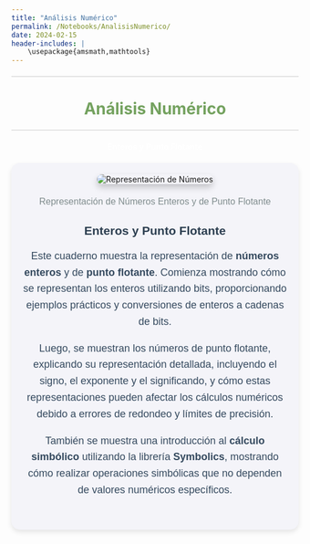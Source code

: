 ```yaml
---
title: "Análisis Numérico"
permalink: /Notebooks/AnalisisNumerico/
date: 2024-02-15
header-includes: |
    \usepackage{amsmath,mathtools}
---
```


<script
  src="https://cdn.mathjax.org/mathjax/latest/MathJax.js?config=TeX-AMS-MML_HTMLorMML"
  type="text/javascript">
</script>

<html>
<head>
    <style>
        /* Estilos para centrar y cambiar el color del texto */
        h1 {
            text-align: center; /* Centra el texto horizontalmente */
            color: rgba(72, 133, 45, 0.76); /* Cambia el color del texto a verde */
        }
    </style>
</head>
<body>

<style>

    .container {
      max-width: 800px;
      margin: 20px auto;
      overflow: hidden;
    }

    .person {
      display: flex;
      margin-bottom: 20px;
      justify-content: space-between;
      align-items: center;
      flex-wrap: wrap;
    }

    .person img {
      max-width: 200px;
      max-height: 200px;
      border-radius: 50%;
      margin-right: 20px;
      margin-left: 20px;
    }

    .person .info {
      flex: 1;
      text-align: left;
    }

    .person:nth-child(even) {
      flex-direction: row-reverse;
    }

    h2 {
      text-align: center;
      color: #333;
    }

    hr {
            border: none; /* Elimina el borde */
            height: 1px; /* Altura de la línea */
            background-color: #CCCCCC; /* Color de la línea */
            margin: 20px 0; /* Margen superior e inferior */
        }
  </style>

<hr>

<h1>Análisis Numérico</h1>

<hr>

</body>
</html>
<!-- Enteros y Punto Flotante -->
<div class="button-container">
  <a href="https://labmatecc.github.io/Notebooks/AnalisisNumerico/EnterosYFlotante/" 
     class="button" 
     style="padding: 10px 20px; color: white; border: none; border-radius: 5px; text-decoration: none; font-weight: bold;">
    Enteros y Punto Flotante
  </a>
</div>

<div class="container" style="background-color: #f4f4f9; padding: 20px; border-radius: 15px; box-shadow: 0 4px 8px rgba(0, 0, 0, 0.1);">
    <div class="person">
        <div class="info" style="text-align: center; max-width: 900px; margin: 0 auto;">
            <!-- Imagen representativa centrada con sombras (opcional) -->
            <img src="https://www.profesionalreview.com/wp-content/uploads/2023/05/IEEE754.png" 
                 alt="Representación de Números" 
                 style="max-width: 100%; height: auto; border-radius: 10px; box-shadow: 0 6px 12px rgba(0, 0, 0, 0.2); margin-bottom: 20px;">
            <!-- Pie de página -->
            <footer style="text-align: center; margin-top: 2px; font-family: 'Arial', sans-serif; color: #7f8c8d; font-size: 16px;">
                Representación de Números Enteros y de Punto Flotante
            </footer>
            <!-- Título destacado para hacer el texto más llamativo -->
            <h2 style="font-family: 'Arial', sans-serif; color: #2C3E50; font-weight: bold; margin-bottom: 15px;">
                Enteros y Punto Flotante
            </h2>
            <!-- Texto llamativo con colores, espaciado y negrita -->
            <p style="font-family: 'Arial', sans-serif; color: #34495e; font-size: 18px; line-height: 1.6; margin-bottom: 15px;">
                Este cuaderno muestra la representación de <strong>números enteros</strong> y de <strong>punto flotante</strong>. Comienza mostrando cómo se representan los enteros utilizando bits, proporcionando ejemplos prácticos y conversiones de enteros a cadenas de bits.
            </p>
            <p style="font-family: 'Arial', sans-serif; color: #34495e; font-size: 18px; line-height: 1.6; margin-bottom: 15px;">
                Luego, se muestran los números de punto flotante, explicando su representación detallada, incluyendo el signo, el exponente y el significando, y cómo estas representaciones pueden afectar los cálculos numéricos debido a errores de redondeo y límites de precisión.
            </p>
            <p style="font-family: 'Arial', sans-serif; color: #34495e; font-size: 18px; line-height: 1.6; margin-bottom: 15px;">
                También se muestra una introducción al <strong>cálculo simbólico</strong> utilizando la librería <strong>Symbolics</strong>, mostrando cómo realizar operaciones simbólicas que no dependen de valores numéricos específicos.
            </p>
        </div>
    </div>
</div>


  <html>
<head>
    <style>
        .button-container {
            text-align: center; /* Centra el contenido horizontalmente */
        }

        .button {
            display: inline-block;
            padding: 10px 20px;
            border-radius: 20px; /* Esto hace que el botón tenga forma de pastilla */
            background-color: rgba(72, 133, 45, 0.76); /* Cambia el color del botón a verde */
            color: white; /* Cambia el color del texto a blanco */
            text-decoration: none; /* Elimina el subrayado predeterminado en los enlaces */
            font-size: 16px; /* Cambia el tamaño del texto */
            font-weight: bold; /* Hace que el texto sea más audaz */
            border: none; /* Elimina el borde del botón */
        }
    </style>
</head>
<body>

<!-- Comparación asintótica -->
<hr>
<div class="button-container">
  <a href="https://labmatecc.github.io/Notebooks/AnalisisNumerico/ComparacionAsintotica/" 
     class="button" 
     style="padding: 10px 20px; color: white; border: none; border-radius: 5px; text-decoration: none; font-weight: bold;">
    Comparación asintótica
  </a>
</div>

<div class="container" style="background-color: #f4f4f9; padding: 20px; border-radius: 15px; box-shadow: 0 4px 8px rgba(0, 0, 0, 0.1);">
    <div class="person">
        <div class="info" style="text-align: center; max-width: 900px; margin: 0 auto;">
            <!-- Imagen representativa centrada con sombras (opcional) -->
            <img src="https://media.geeksforgeeks.org/wp-content/uploads/20240329121436/big-o-analysis-banner.webp" 
                 alt="Comparación asintótica" 
                 style="max-width: 100%; height: auto; border-radius: 10px; box-shadow: 0 6px 12px rgba(0, 0, 0, 0.2); margin-bottom: 20px;">
            <!-- Pie de página -->
            <footer style="text-align: center; margin-top: 2px; font-family: 'Arial', sans-serif; color: #7f8c8d; font-size: 16px;">
                Comparación Asintótica de Sucesiones
            </footer>
            <!-- Título destacado para hacer el texto más llamativo -->
            <h2 style="font-family: 'Arial', sans-serif; color: #2C3E50; font-weight: bold; margin-bottom: 15px;">
                Comparación asintótica
            </h2>
            <!-- Texto llamativo con colores, espaciado y negrita -->
            <p style="font-family: 'Arial', sans-serif; color: #34495e; font-size: 18px; line-height: 1.6; margin-bottom: 15px;">
                El cuaderno comienza definiendo los conceptos de <strong>orden asintótico</strong> para sucesiones, como \(x_n = \mathcal{O}(\alpha_n)\) y \(x_n = \mathcal{o}(\alpha_n)\), que indican cómo las sucesiones \(x_n\) y \(\alpha_n\) convergen hacia cero en comparación. Proporciona ejemplos gráficos para ilustrar estas comparaciones, como \(\frac{n+1}{n^2}\) en relación con \(\frac{1}{n}\), y \(\frac{1}{n \log(n)}\) también en relación con \(\frac{1}{n}\), entre otros.
            </p>
            <p style="font-family: 'Arial', sans-serif; color: #34495e; font-size: 18px; line-height: 1.6; margin-bottom: 15px;">
                El cuaderno también explora la velocidad de convergencia, describiendo la convergencia lineal y superlineal con ejemplos como \(x_n = 0.5^n\) y \(x_n = 0.5^{n^2}\). Además, aborda la convergencia de orden y cómo se puede demostrar mediante gráficos, como el caso de \(x_n = 0.5^{2^n}\).
            </p>
            <p style="font-family: 'Arial', sans-serif; color: #34495e; font-size: 18px; line-height: 1.6; margin-bottom: 15px;">
                Finalmente, se introduce la <strong>expansión de Taylor</strong>, explicando cómo aproximar funciones mediante polinomios de Taylor y su error asociado. El cuaderno utiliza la librería <strong>TaylorSeries</strong> para generar y trabajar con estos polinomios.
            </p>
        </div>
    </div>
</div>
<!-- Ecuaciones No Lineales -->
<hr>
<div class="button-container">
  <a href="https://labmatecc.github.io/Notebooks/AnalisisNumerico/EcuacionesNoLineales/" 
     class="button" 
     style="padding: 10px 20px; color: white; border: none; border-radius: 5px; text-decoration: none; font-weight: bold;">
    Ecuaciones No Lineales
  </a>
</div>

<div class="container" style="background-color: #f4f4f9; padding: 20px; border-radius: 15px; box-shadow: 0 4px 8px rgba(0, 0, 0, 0.1);">
    <div class="person">
        <div class="info" style="text-align: center; max-width: 900px; margin: 0 auto;">
            <!-- Imagen representativa centrada con sombras (opcional) -->
            <img src="https://upload.wikimedia.org/wikipedia/commons/thumb/8/8f/Applied_mathematics_and_computation-fig.png/500px-Applied_mathematics_and_computation-fig.png" 
                 alt="Métodos Numéricos" 
                 style="max-width: 100%; height: auto; border-radius: 10px; box-shadow: 0 6px 12px rgba(0, 0, 0, 0.2); margin-bottom: 20px;">
            <!-- Pie de página -->
            <footer style="text-align: center; margin-top: 2px; font-family: 'Arial', sans-serif; color: #7f8c8d; font-size: 16px;">
                Métodos Numéricos para Ecuaciones No Lineales
            </footer>
            <!-- Título destacado para hacer el texto más llamativo -->
            <h2 style="font-family: 'Arial', sans-serif; color: #2C3E50; font-weight: bold; margin-bottom: 15px;">
                Ecuaciones No Lineales
            </h2>
            <!-- Texto llamativo con colores, espaciado y negrita -->
            <p style="font-family: 'Arial', sans-serif; color: #34495e; font-size: 18px; line-height: 1.6; margin-bottom: 15px;">
                El cuaderno trata sobre métodos numéricos para encontrar las raíces de una función real \( f: \mathbb{R} \to \mathbb{R} \). Se exploran varios métodos, incluyendo el de bisección, el de Newton y el método del punto fijo. 
            </p>
            <p style="font-family: 'Arial', sans-serif; color: #34495e; font-size: 18px; line-height: 1.6; margin-bottom: 15px;">
                El método de bisección se basa en la propiedad de cambio de signo de la función en un intervalo y se implementa para encontrar raíces de funciones continuas. El método de Newton utiliza la derivada para iterar hacia una raíz, y el método de punto fijo busca un valor \( x^* \) tal que \( F(x^*) = x^* \).
            </p>
            <p style="font-family: 'Arial', sans-serif; color: #34495e; font-size: 18px; line-height: 1.6; margin-bottom: 15px;">
                El cuaderno también presenta implementaciones y ejemplos prácticos usando la función \( \exp(x) - \sin(x) \) para ilustrar cada método.
            </p>
        </div>
    </div>
</div>
<!-- Ecuaciones No Lineales II -->
<hr>
<div class="button-container">
  <a href="https://labmatecc.github.io/Notebooks/AnalisisNumerico/EcuacionesNoLinealesII/" 
     class="button" 
     style="padding: 10px 20px; color: white; border: none; border-radius: 5px; text-decoration: none; font-weight: bold;">
    Ecuaciones No Lineales II
  </a>
</div>

<div class="container" style="background-color: #f4f4f9; padding: 20px; border-radius: 15px; box-shadow: 0 4px 8px rgba(0, 0, 0, 0.1);">
    <div class="person">
        <div class="info" style="text-align: center; max-width: 900px; margin: 0 auto;">
            <!-- Imagen representativa centrada con sombras (opcional) -->
            <img src="https://tutorial.math.lamar.edu/classes/calci/NewtonsMethod_Files/image001.png" 
                 alt="Métodos Numéricos" 
                 style="max-width: 100%; height: auto; border-radius: 10px; box-shadow: 0 6px 12px rgba(0, 0, 0, 0.2); margin-bottom: 20px;">
            <!-- Pie de página -->
            <footer style="text-align: center; margin-top: 2px; font-family: 'Arial', sans-serif; color: #7f8c8d; font-size: 16px;">
                Métodos Numéricos para Ecuaciones No Lineales II
            </footer>
            <!-- Título destacado para hacer el texto más llamativo -->
            <h2 style="font-family: 'Arial', sans-serif; color: #2C3E50; font-weight: bold; margin-bottom: 15px;">
                Ecuaciones No Lineales II
            </h2>
            <!-- Texto llamativo con colores, espaciado y negrita -->
            <p style="font-family: 'Arial', sans-serif; color: #34495e; font-size: 18px; line-height: 1.6; margin-bottom: 15px;">
                Este cuaderno aborda tres métodos para resolver ecuaciones no lineales y diferenciales: Newton, Euler y Picard. 
            </p>
            <p style="font-family: 'Arial', sans-serif; color: #34495e; font-size: 18px; line-height: 1.6; margin-bottom: 15px;">
                El Método de Newton aproxima raíces de funciones no lineales, Euler resuelve ecuaciones diferenciales ordinarias con variantes explícita e implícita, y Picard utiliza aproximaciones iterativas basadas en integrales para garantizar la convergencia.
            </p>
        </div>
    </div>
</div>
<hr>
<!-- Ecuaciones Lineales -->
<div class="button-container">
  <a href="https://labmatecc.github.io/Notebooks/AnalisisNumerico/EcuacionesLineales/" 
     class="button" 
     style="padding: 10px 20px; color: white; border: none; border-radius: 5px; text-decoration: none; font-weight: bold;">
    Ecuaciones Lineales
  </a>
</div>

<div class="container" style="background-color: #f4f4f9; padding: 20px; border-radius: 15px; box-shadow: 0 4px 8px rgba(0, 0, 0, 0.1);">
    <div class="person">
        <div class="info" style="text-align: center; max-width: 900px; margin: 0 auto;">
            <!-- Imagen representativa centrada con sombras (opcional) -->
            <img src="https://escholarium.educarex.es/useruploads/r/a/3743703/1.JPG" 
                 alt="Ecuaciones Lineales" 
                 style="max-width: 100%; height: auto; border-radius: 10px; box-shadow: 0 6px 12px rgba(0, 0, 0, 0.2); margin-bottom: 20px;">
            <!-- Pie de página -->
            <footer style="text-align: center; margin-top: 2px; font-family: 'Arial', sans-serif; color: #7f8c8d; font-size: 16px;">
                Métodos Numéricos para Ecuaciones Lineales
            </footer>
            <!-- Título destacado para hacer el texto más llamativo -->
            <h2 style="font-family: 'Arial', sans-serif; color: #2C3E50; font-weight: bold; margin-bottom: 15px;">
                Ecuaciones Lineales
            </h2>
            <!-- Texto llamativo con colores, espaciado y negrita -->
            <p style="font-family: 'Arial', sans-serif; color: #34495e; font-size: 18px; line-height: 1.6; margin-bottom: 15px;">
                El cuaderno comienza con una introducción al sistema de ecuaciones lineales representado por la ecuación \( A x = b,\) donde \( A \) es una matriz y \( x \) y \( b \) son vectores. Luego, explora cómo calcular diferentes normas de vectores y matrices en Julia, proporcionando ejemplos prácticos de cómo obtener normas subordinadas y de Frobenius.
            </p>
            <p style="font-family: 'Arial', sans-serif; color: #34495e; font-size: 18px; line-height: 1.6; margin-bottom: 15px;">
                Luego, se presenta la factorización LU, incluyendo un algoritmo para descomponer una matriz en productos de matrices triangulares y cómo implementarlo en Julia. Se presentan ejemplos de factorización LU con matrices específicas, incluyendo la verificación de la precisión de la factorización mediante normas. También se discute la factorización PA=LU con pivoteo, utilizando ejemplos adicionales como la matriz de Hilbert y matrices diagonales dominantes. Luego de esto, el cuaderno aborda la factorización de Cholesky para matrices simétricas y definidas positivas, y cómo resolver sistemas lineales en Julia usando el operador backslash.
            </p>
        </div>
    </div>
</div>
<hr>


<!-- Interpolación -->
<div class="button-container">
  <a href="https://labmatecc.github.io/Notebooks/AnalisisNumerico/Interpolacion" 
     class="button" 
     style="padding: 10px 20px; color: white; border: none; border-radius: 5px; text-decoration: none; font-weight: bold;">
    Interpolación
  </a>
</div>

<div class="container" style="background-color: #f4f4f9; padding: 20px; border-radius: 15px; box-shadow: 0 4px 8px rgba(0, 0, 0, 0.1);">
    <div class="person">
        <div class="info" style="text-align: center; max-width: 900px; margin: 0 auto;">
            <!-- Imagen representativa centrada con sombras (opcional) -->
            <img src="https://opinionessobreciencia.wordpress.com/wp-content/uploads/2016/04/extrapolacion-interpolacion.png" 
                 alt="Interpolación" 
                 style="max-width: 100%; height: auto; border-radius: 10px; box-shadow: 0 6px 12px rgba(0, 0, 0, 0.2); margin-bottom: 20px;">
            <!-- Pie de página -->
            <footer style="text-align: center; margin-top: 2px; font-family: 'Arial', sans-serif; color: #7f8c8d; font-size: 16px;">
                Métodos de Interpolación
            </footer>
            <!-- Título destacado para hacer el texto más llamativo -->
            <h2 style="font-family: 'Arial', sans-serif; color: #2C3E50; font-weight: bold; margin-bottom: 15px;">
                Interpolación
            </h2>
            <!-- Texto llamativo con colores, espaciado y negrita -->
            <p style="font-family: 'Arial', sans-serif; color: #34495e; font-size: 18px; line-height: 1.6; margin-bottom: 15px;">
                El cuaderno muestra, primero el problema de encontrar un polinomio de menor grado que pase por un conjunto de puntos dados \((x_i, y_i)\), es decir, la interpolación polinomial, y se describen las formas de Newton y Lagrange para calcular este polinomio. 
            </p>
            <p style="font-family: 'Arial', sans-serif; color: #34495e; font-size: 18px; line-height: 1.6; margin-bottom: 15px;">
                Además, se explora la interpolación por splines, que utiliza polinomios de grado \(k\) en intervalos distintos, garantizando suavidad en las derivadas de orden \(k-1\) en los puntos de unión. Se muestran ejemplos de la aplicación de splines constantes, lineales y cúbicos en datos caligráficos.
            </p>
        </div>
    </div>
  </div>
<hr>


<!-- Ajuste de Curvas -->
<div class="button-container">
  <a href="https://labmatecc.github.io/Notebooks/AnalisisNumerico/AjusteDeCurvas/" 
     class="button" 
     style="padding: 10px 20px; color: white; border: none; border-radius: 5px; text-decoration: none; font-weight: bold;">
    Ajuste de curvas
  </a>
</div>

<div class="container" style="background-color: #f4f4f9; padding: 20px; border-radius: 15px; box-shadow: 0 4px 8px rgba(0, 0, 0, 0.1);">
    <div class="person">
        <div class="info" style="text-align: center; max-width: 900px; margin: 0 auto;">
            <!-- Imagen representativa centrada con sombras (opcional) -->
            <img src="https://pro.arcgis.com/es/pro-app/latest/tool-reference/space-time-pattern-mining/GUID-B80C73D2-5464-4A95-97CA-777A9D025546-web.png" 
                 alt="Ajuste de Curvas" 
                 style="max-width: 100%; height: auto; border-radius: 10px; box-shadow: 0 6px 12px rgba(0, 0, 0, 0.2); margin-bottom: 20px;">
            <!-- Pie de página -->
            <footer style="text-align: center; margin-top: 2px; font-family: 'Arial', sans-serif; color: #7f8c8d; font-size: 16px;">
                Métodos de Ajuste de Curvas
            </footer>
            <!-- Título destacado para hacer el texto más llamativo -->
            <h2 style="font-family: 'Arial', sans-serif; color: #2C3E50; font-weight: bold; margin-bottom: 15px;">
                Ajuste de Curvas
            </h2>
            <!-- Texto llamativo con colores, espaciado y negrita -->
            <p style="font-family: 'Arial', sans-serif; color: #34495e; font-size: 18px; line-height: 1.6; margin-bottom: 15px;">
                El cuaderno aborda el ajuste de curvas y datos, explorando métodos para encontrar modelos que describan con precisión el comportamiento de datos observados, centrándose en el crecimiento de tumores en ratones. 
            </p>
            <p style="font-family: 'Arial', sans-serif; color: #34495e; font-size: 18px; line-height: 1.6; margin-bottom: 15px;">
                Se discuten varios enfoques, como el ajuste lineal, polinómico cúbico, redes neuronales artificiales y ecuaciones diferenciales, específicamente el modelo de Von Bertalanffy. El ajuste de curvas busca establecer relaciones entre variables optimizando los parámetros del modelo para minimizar el desajuste entre datos observados y generados, utilizando la técnica de mínimos cuadrados basada en la norma euclidiana.
            </p>
        </div>
    </div>
  </div>
<!-- Integración Numérica I -->
<hr>
<div class="button-container">
  <a href="https://labmatecc.github.io/Notebooks/AnalisisNumerico/IntegracionNumericaI/" 
     class="button" 
     style="padding: 10px 20px; color: white; border: none; border-radius: 5px; text-decoration: none; font-weight: bold;">
    Integración Numérica I
  </a>
</div>

<div class="container" style="background-color: #f4f4f9; padding: 20px; border-radius: 15px; box-shadow: 0 4px 8px rgba(0, 0, 0, 0.1);">
    <div class="person">
        <div class="info" style="text-align: center; max-width: 900px; margin: 0 auto;">
            <!-- Imagen representativa centrada con sombras (opcional) -->
            <img src="https://www.lifeder.com/wp-content/uploads/2020/03/Simpson-01.jpg" 
                 alt="Integración Numérica" 
                 style="max-width: 100%; height: auto; border-radius: 10px; box-shadow: 0 6px 12px rgba(0, 0, 0, 0.2); margin-bottom: 20px;">
            <!-- Pie de página -->
            <footer style="text-align: center; margin-top: 2px; font-family: 'Arial', sans-serif; color: #7f8c8d; font-size: 16px;">
                Métodos de Integración Numérica
            </footer>
            <!-- Título destacado para hacer el texto más llamativo -->
            <h2 style="font-family: 'Arial', sans-serif; color: #2C3E50; font-weight: bold; margin-bottom: 15px;">
                Integración Numérica I
            </h2>
            <!-- Texto llamativo con colores, espaciado y negrita -->
            <p style="font-family: 'Arial', sans-serif; color: #34495e; font-size: 18px; line-height: 1.6; margin-bottom: 15px;">
                En este cuaderno se estudian métodos de integración numérica como las sumas de Riemann, la regla del trapecio y la regla de Simpson. 
            </p>
            <p style="font-family: 'Arial', sans-serif; color: #34495e; font-size: 18px; line-height: 1.6; margin-bottom: 15px;">
                Estos métodos dividen un intervalo \([a,b]\) en subintervalos y aproximan el área bajo una curva utilizando rectángulos o trapecios. Se ejemplifica con las funciones \(y=x^2\) en \([0,3]\) y \(y=e^{x^2}\) en \([0,1]\), mostrando cómo estas técnicas convergen hacia el área exacta conforme se aumenta el número de subintervalos. Estos métodos son esenciales para calcular áreas bajo curvas cuando la función no tiene una integral elemental.
            </p>
        </div>
    </div>
  </div>
<hr>

<!-- Método de Elementos Finitos -->
<div class="button-container">
  <a href="https://labmatecc.github.io/Notebooks/AnalisisNumerico/FEM/" 
     class="button" 
     style="padding: 10px 20px; color: white; border: none; border-radius: 5px; text-decoration: none; font-weight: bold;">
    Método de elementos finitos
  </a>
</div>

<div class="container" style="background-color: #f4f4f9; padding: 20px; border-radius: 15px; box-shadow: 0 4px 8px rgba(0, 0, 0, 0.1);">
    <div class="person">
        <div class="info" style="text-align: center; max-width: 900px; margin: 0 auto;">
            <!-- Imagen representativa centrada con sombras (opcional) -->
            <img src="https://www.researchgate.net/profile/Jose-Gallardo-2/publication/321158466/figure/fig33/AS:838109642113032@1576832318232/Figura-310-Solucion-de-la-ecuacion-de-Poisson-desplazamiento-transversal-de-una_Q320.jpg" 
                 alt="Método de Elementos Finitos" 
                 style="max-width: 100%; height: auto; border-radius: 10px; box-shadow: 0 6px 12px rgba(0, 0, 0, 0.2); margin-bottom: 20px;">
            <!-- Pie de página -->
            <footer style="text-align: center; margin-top: 2px; font-family: 'Arial', sans-serif; color: #7f8c8d; font-size: 16px;">
                Estudio del Método de Elementos Finitos
            </footer>
            <!-- Título destacado para hacer el texto más llamativo -->
            <h2 style="font-family: 'Arial', sans-serif; color: #2C3E50; font-weight: bold; margin-bottom: 15px;">
                Método de Elementos Finitos
            </h2>
            <!-- Texto llamativo con colores, espaciado y negrita -->
            <p style="font-family: 'Arial', sans-serif; color: #34495e; font-size: 18px; line-height: 1.6; margin-bottom: 15px;">
                Este cuaderno se centra en el método de elementos finitos. En primer lugar, se estudia el comportamiento de la cuerda elástica en una dimensión. 
            </p>
            <p style="font-family: 'Arial', sans-serif; color: #34495e; font-size: 18px; line-height: 1.6; margin-bottom: 15px;">
                Aquí, discretizamos el dominio y resolvemos ecuaciones lineales con condiciones de frontera específicas. Observamos cómo los resultados varían según ajustamos los parámetros del problema. En la segunda parte, se muestra como resolver la ecuación de Poisson de manera numérica en un dominio bidimensional usando elementos finitos, esto con la ayuda de la librería Gridap.
            </p>
        </div>
    </div>
  </div>
<hr>

<!-- Contenedor para referencias de imágenes -->
<div class="container" style="background-color: #f4f4f9; padding: 20px; border-radius: 15px; box-shadow: 0 4px 8px rgba(0, 0, 0, 0.1); margin-top: 20px;">
    <div class="info" style="text-align: center; max-width: 900px; margin: 0 auto;">
        <!-- Imagen centrada y más pequeña -->
        <img src="https://apastyle.apa.org/images/references-page-category_tcm11-282727_w1024_n.jpg" 
             alt="Descripción de la imagen" 
             style="max-width: 50%; height: auto; border-radius: 10px; box-shadow: 0 6px 12px rgba(0, 0, 0, 0.2); margin-bottom: 20px;">
        <footer style="text-align: center; margin-top: 2px; font-family: 'Arial', sans-serif; color: #7f8c8d; font-size: 16px;">
                Créditos de las imagenes
            </footer>
        <!-- Título más grande -->
        <h2 style="font-family: 'Arial', sans-serif; font-size: 28px; color: #2C3E50; font-weight: bold; margin-bottom: 15px;">
            Imágenes tomadas de
        </h2>
        <div class="references" style="text-align: start; max-width: 900px; margin: 0 auto; font-size: 16px; color: #34495e;">
            <!-- Uso de flex para alinear el texto y el enlace -->
            <p style="font-family: 'Arial', sans-serif; line-height: 1.6;">
                <span style="display: flex; justify-content: space-between;">
                    <span>1.  Enteros y Punto Flotante </span> 
                    <a href="https://www.profesionalreview.com/2023/06/10/coma-flotante/" target="_blank" style="color: #3498db; text-decoration: none;"> Representación de Números Enteros y de Punto Flotante  </a>
                </span>
                <span style="display: flex; justify-content: space-between;">
                    <span>2.   Comparación asintótica  </span> 
                    <a href="https://www.geeksforgeeks.org/analysis-algorithms-big-o-analysis/" target="_blank" style="color: #3498db; text-decoration: none;"> Comparación Asintótica de Sucesiones  </a>
                </span>
                <span style="display: flex; justify-content: space-between;">
                    <span>3.  Ecuaciones No Lineales I  </span> 
                    <a href="https://es.wikipedia.org/wiki/Método_del_punto_fijo" target="_blank" style="color: #3498db; text-decoration: none;">   Métodos Numéricos para Ecuaciones No Lineales  </a>
                </span>
                <span style="display: flex; justify-content: space-between;">
                    <span>4.   Ecuaciones No Lineales II  </span> 
                    <a href="https://www.google.com/url?sa=i&url=https%3A%2F%2Ftutorial.math.lamar.edu%2Fclasses%2Fcalci%2Fnewtonsmethod.aspx&psig=AOvVaw3tzvGWiLFcpnZC6kimGqbu&ust=1730738644301000&source=images&cd=vfe&opi=89978449&ved=0CBgQ3YkBahcKEwiY4_CCzsCJAxUAAAAAHQAAAAAQBA" target="_blank" style="color: #3498db; text-decoration: none;">  Métodos Numéricos para Ecuaciones No Lineales II  </a>
                </span>
                <span style="display: flex; justify-content: space-between;">
                    <span>5.   Ecuaciones Lineales  </span> 
                    <a href="https://www.google.com/url?sa=i&url=https%3A%2F%2Fescholarium.educarex.es%2FCursos%2Fc84719_c3743703__Sistemas_de_ecuaciones_lineales_con_GeoGebra.php&psig=AOvVaw0LvXsypu6DIHBD-uH0jM_h&ust=1730739958304000&source=images&cd=vfe&opi=89978449&ved=0CBcQjhxqFwoTCMCK-ILTwIkDFQAAAAAdAAAAABAR" target="_blank" style="color: #3498db; text-decoration: none;">  Métodos Numéricos para Ecuaciones Lineales </a>
                </span>
                <span style="display: flex; justify-content: space-between;">
                    <span>6.   Interpolación  </span> 
                    <a href="https://opinionessobreciencia.wordpress.com/2016/04/06/cuales-son-las-diferencias-entre-prediccion-extrapolacion-e-interpolacion/" target="_blank" style="color: #3498db; text-decoration: none;">  Métodos de Interpolación  </a>
                </span>
                <span style="display: flex; justify-content: space-between;">
                    <span>7.   Ajuste de Curvas  </span> 
                    <a href="https://pro.arcgis.com/es/pro-app/latest/tool-reference/space-time-pattern-mining/GUID-B80C73D2-5464-4A95-97CA-777A9D025546-web.png" target="_blank" style="color: #3498db; text-decoration: none;">  Métodos de Ajuste de Curvas  </a>
                </span>
                <span style="display: flex; justify-content: space-between;">
                    <span>8.    Integración Numérica I   </span> 
                    <a href="https://www.lifeder.com/regla-de-simpson/" target="_blank" style="color: #3498db; text-decoration: none;">  Métodos de Integración Numérica   </a>
                </span>
                <span style="display: flex; justify-content: space-between;">
                    <span>9.    Método de Elementos Finitos   </span> 
                    <a href="https://www.researchgate.net/figure/Figura-310-Solucion-de-la-ecuacion-de-Poisson-desplazamiento-transversal-de-una_fig33_321158466" target="_blank" style="color: #3498db; text-decoration: none;">   Estudio del Método de Elementos Finitos   </a>
                </span>
                <span style="display: flex; justify-content: space-between;">
                    <span>10. Referencias</span> 
                    <a href="https://apastyle.apa.org/style-grammar-guidelines/references" target="_blank" style="color: #3498db; text-decoration: none;">References</a>
                </span>
            </p>
        </div>
    </div>
</div>






<hr>
